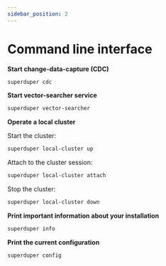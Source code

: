 ```yaml
---
sidebar_position: 2
---
```


# Command line interface

**Start change-data-capture (CDC)**

```bash
superduper cdc
```

**Start vector-searcher service**

```bash
superduper vector-searcher
```

**Operate a local cluster**

Start the cluster:

```bash
superduper local-cluster up
```

Attach to the cluster session:

```bash
superduper local-cluster attach
```

Stop the cluster:

```bash
superduper local-cluster down
```

**Print important information about your installation**

```bash
superduper info
```

**Print the current configuration**

```bash
superduper config
```